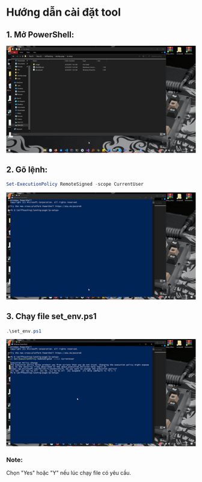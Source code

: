 # Hướng dẫn cài đặt tool

## 1. Mở PowerShell: 
![Step 1](/gif/step1.gif)
## 2. Gõ lệnh: 

```powershell
Set-ExecutionPolicy RemoteSigned -scope CurrentUser
```
![Step 2](/gif/step2.gif)

## 3. Chạy file set_env.ps1

```powershell
.\set_env.ps1
```

![Step 3](/gif/step3.gif)

### Note:
Chọn "Yes" hoặc "Y" nếu lúc chạy file có yêu cầu. 
